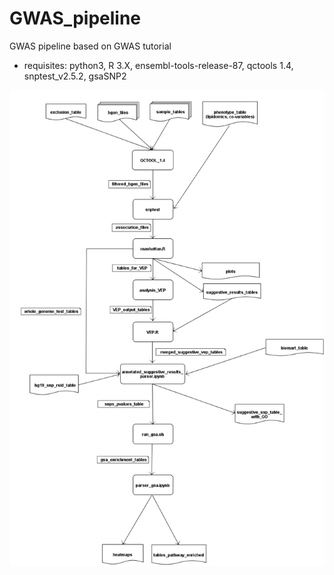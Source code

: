 # GWAS_pipeline

GWAS pipeline based on GWAS tutorial

- requisites: python3, R 3.X, ensembl-tools-release-87, qctools 1.4, snptest_v2.5.2, gsaSNP2


![Pipe](gwas_pipeline.png)
